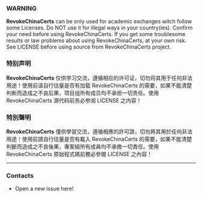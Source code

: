 ### WARNING
**RevokeChinaCerts** can be only used for academic exchanges witch follow some Licenses. Do NOT use it for illegal ways in your country(ies). Confirm your need before using RevokeChinaCerts. If you get some troublesome results or law problems about using RevokeChinaCerts, at your own risk. See LICENSE before using source from RevokeChinaCerts project.

### 特别声明
**RevokeChinaCerts** 仅供学习交流，遵循相应的许可证，切勿将其用于任何非法用途！使用前请自行估量是否有加载 RevokeChinaCerts 的需要，如果不能清楚判断而造成之不良后果，项目组所有成员均不承担一切责任。使用 RevokeChinaCerts 源代码前务必参阅 LICENSE 之内容！

### 特別聲明
**RevokeChinaCerts** 僅供學習交流，遵循相應的許可證，切勿將其用於任何非法用途！使用前請自行估量是否有載入 RevokeChinaCerts 的需要，如果不能清楚判斷而造成之不良後果，專案組所有成員均不承擔一切責任。使用 RevokeChinaCerts 原始程式碼前務必參閱 LICENSE 之內容！

---

### Contacts
* Open a new issue here!
